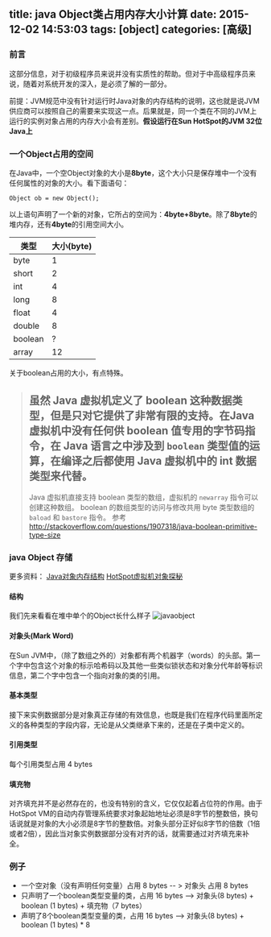title: java Object类占用内存大小计算
date: 2015-12-02 14:53:03
tags: [object]
categories: [高级]
---
### 前言
这部分信息，对于初级程序员来说并没有实质性的帮助。但对于中高级程序员来说，随着对系统开发的深入，是必须了解的一部分。

前提：JVM规范中没有针对运行时Java对象的内存结构的说明，这也就是说JVM供应商可以按照自己的需要来实现这一点。后果就是，同一个类在不同的JVM上运行的实例对象占用的内存大小会有差别。**假设运行在Sun HotSpot的JVM 32位Java上**

### 一个Object占用的空间
在Java中，一个空Object对象的大小是**8byte**，这个大小只是保存堆中一个没有任何属性的对象的大小。看下面语句：
```
Object ob = new Object();
```
以上语句声明了一个新的对象，它所占的空间为：**4byte+8byte**。除了**8byte**的堆内存，还有**4byte**的引用空间大小。



类型  | 大小(byte)
------------- | -------------
byte  	| 1
short  	| 2
int 	| 4
long 	| 8
float 	| 4
double 	| 8
boolean | ?
array	| 12

关于boolean占用的大小，有点特殊。
>虽然 Java 虚拟机定义了 boolean 这种数据类型，但是只对它提供了非常有限的支持。在Java 虚拟机中没有任何供 boolean 值专用的字节码指令，在 Java 语言之中涉及到 `boolean` 类型值的运算，在编译之后都使用 Java 虚拟机中的 int 数据类型来代替。
>-
>Java 虚拟机直接支持 boolean 类型的数组，虚拟机的 `newarray` 指令可以创建这种数组。 boolean 的数组类型的访问与修改共用 byte 类型数组的 `baload` 和 `bastore` 指令。
参考 http://stackoverflow.com/questions/1907318/java-boolean-primitive-type-size


### java Object 存储
更多资料：
[Java对象内存结构](http://www.importnew.com/1305.html)
[HotSpot虚拟机对象探秘](http://www.infoq.com/cn/articles/jvm-hotspot)
#### 结构
我们先来看看在堆中单个的Object长什么样子
![javaobject](/javaobject.png)

#### 对象头(Mark Word)
在Sun JVM中，（除了数组之外的）对象都有两个机器字（words）的头部。第一个字中包含这个对象的标示哈希码以及其他一些类似锁状态和对象分代年龄等标识信息，第二个字中包含一个指向对象的类的引用。
#### 基本类型
接下来实例数据部分是对象真正存储的有效信息，也既是我们在程序代码里面所定义的各种类型的字段内容，无论是从父类继承下来的，还是在子类中定义的。
#### 引用类型
每个引用类型占用 4 bytes
#### 填充物
对齐填充并不是必然存在的，也没有特别的含义，它仅仅起着占位符的作用。由于HotSpot VM的自动内存管理系统要求对象起始地址必须是8字节的整数倍，换句话说就是对象的大小必须是8字节的整数倍。对象头部分正好似8字节的倍数（1倍或者2倍），因此当对象实例数据部分没有对齐的话，就需要通过对齐填充来补全。
### 例子
* 一个空对象（没有声明任何变量）占用 8 bytes -- > 对象头 占用 8 bytes
* 只声明了一个boolean类型变量的类，占用 16 bytes --> 对象头(8 bytes) + boolean (1 bytes) + 填充物（7 bytes）
* 声明了8个boolean类型变量的类，占用 16 bytes --> 对象头(8 bytes) + boolean (1 bytes) * 8
